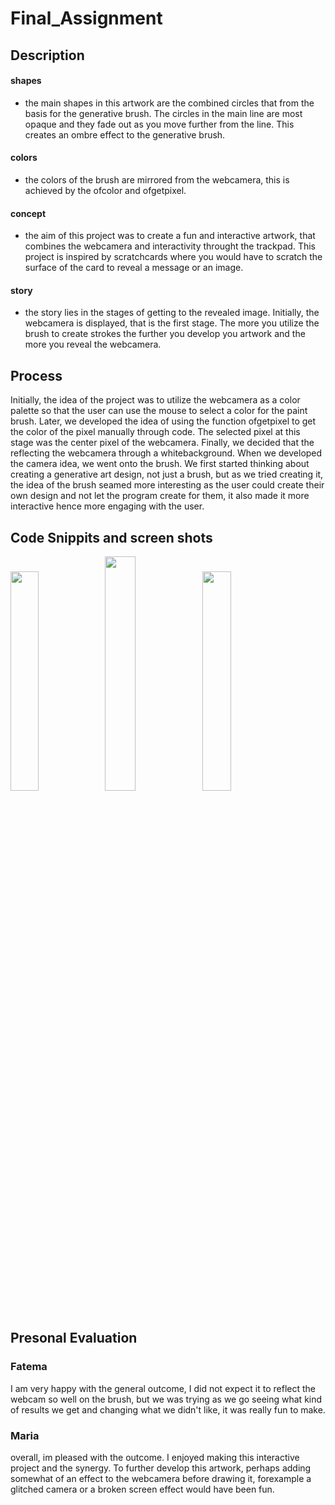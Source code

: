 # Final_Assignment
## Description
#### shapes 
- the main shapes in this artwork are the combined circles that from the basis for the generative brush. The circles in the main line are most opaque and they fade out as you move further from the line. This creates an ombre effect to the generative brush.
#### colors
- the colors of the brush are mirrored from the webcamera, this is achieved by the ofcolor and ofgetpixel.
#### concept
- the aim of this project was to create a fun and interactive artwork, that combines the webcamera and interactivity throught the trackpad. This project is inspired by scratchcards where you would have to scratch the surface of the card to reveal a message or an image.
#### story
- the story lies in the stages of getting to the revealed image. Initially, the webcamera is displayed, that is the first stage. The more you utilize the brush to create strokes the further you develop you artwork and the more you reveal the webcamera.

## Process
Initially, the idea of the project was to utilize the webcamera as a color palette so that the user can use the mouse to select a color for the paint brush. Later, we developed the idea of using the function ofgetpixel to get the color of the pixel manually through code. The selected pixel at this stage was the center pixel of the webcamera. Finally, we decided that the reflecting the webcamera through a whitebackground.
When we developed the camera idea, we went onto the brush. 
We first started thinking about creating a generative art design, not just a brush, but as we tried creating it, the idea of the brush seamed more interesting as the user could create their own design and not let the program create for them, it also made it more interactive hence more engaging with the user.

## Code Snippits and screen shots
<img src="https://user-images.githubusercontent.com/75119980/167426348-5ba7badb-afb6-41f8-86b9-94b712c08f1e.jpg" style="width:30%"><img src="https://user-images.githubusercontent.com/102983688/167426014-936103a0-c8ff-446d-8c4b-858d91c4cf1a.jpg" style="width:31%"><img src="https://user-images.githubusercontent.com/75119980/167426360-cde324f6-13d0-4461-bccb-5a17734a5f73.jpg" style="width:30%">

## Presonal Evaluation
### Fatema
I am very happy with the general outcome, I did not expect it to reflect the webcam so well on the brush, but we was trying as we go seeing what kind of results we get and changing what we didn't like, it was really fun to make.
### Maria
overall, im pleased with the outcome. I enjoyed making this interactive project and the synergy. To further develop this artwork, perhaps adding somewhat of an effect to the webcamera before drawing it, forexample a glitched camera or a broken screen effect would have been fun. 
